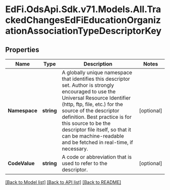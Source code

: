 # EdFi.OdsApi.Sdk.v71.Models.All.TrackedChangesEdFiEducationOrganizationAssociationTypeDescriptorKey

## Properties

Name | Type | Description | Notes
------------ | ------------- | ------------- | -------------
**Namespace** | **string** | A globally unique namespace that identifies this descriptor set. Author is strongly encouraged to use the Universal Resource Identifier (http, ftp, file, etc.) for the source of the descriptor definition. Best practice is for this source to be the descriptor file itself, so that it can be machine-readable and be fetched in real-time, if necessary. | [optional] 
**CodeValue** | **string** | A code or abbreviation that is used to refer to the descriptor. | [optional] 

[[Back to Model list]](../../README.md#documentation-for-models) [[Back to API list]](../../README.md#documentation-for-api-endpoints) [[Back to README]](../../README.md)

